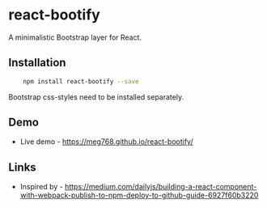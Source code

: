 # react-bootify

A minimalistic Bootstrap layer for React.

## Installation

````bash
    npm install react-bootify --save
````

Bootstrap css-styles need to be installed separately.

## Demo
- Live demo - https://meg768.github.io/react-bootify/


## Links
- Inspired by - https://medium.com/dailyjs/building-a-react-component-with-webpack-publish-to-npm-deploy-to-github-guide-6927f60b3220
